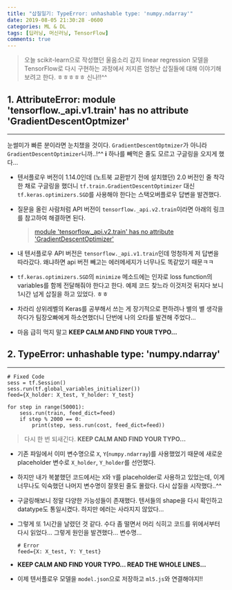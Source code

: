 ```yaml
---
title: "삽질일기: TypeError: unhashable type: 'numpy.ndarray'"
date: 2019-08-05 21:30:28 -0600
categories: ML & DL
tags: [딥러닝, 머신러닝, TensorFlow] 
comments: true
---
```


> 오늘 scikit-learn으로 작성했던 울음소리 감지 linear regression 모델을 TensorFlow로 다시 구현하는 과정에서 저지른 엄청난 삽질들에 대해 이야기해보려고 한다. ㅎㅎㅎㅎㅎ 신나!!^^

## 1. AttributeError: module 'tensorflow._api.v1.train' has no attribute 'GradientDescentOptmizer'
---

눈썰미가 빠른 분이라면 눈치챘을 것이다. `GradientDescentOptmizer`가 아니라 `GradientDescentOptimizer`니까..!^^ **i** 하나를 빼먹은 줄도 모르고 구글링을 오지게 했다...

* 텐서플로우 버전이 1.14.0인데 (노트북 교환받기 전에 설치했던) 2.0 버전인 줄 착각한 채로 구글링을 했더니 `tf.train.GradientDescentOptimizer` 대신 `tf.keras.optimizers.SGD`를 사용해야 한다는 스택오버플로우 답변을 발견했다. 

* 질문을 올린 사람처럼 API 버전이 `tensorflow._api.v2.train`이라면 아래의 링크를 참고하여 해결하면 된다. 
    > [module 'tensorflow._api.v2.train' has no attribute 'GradientDescentOptimizer'](https://stackoverflow.com/questions/55682718/module-tensorflow-api-v2-train-has-no-attribute-gradientdescentoptimizer)

* 내 텐서플로우 API 버전은 `tensorflow._api.v1.train`인데 멍청하게 저 답변을 따라갔다. 왜냐하면 api 버전 빼고는 에러메세지가 너무나도 똑같았기 때문ㅋㅋ

* `tf.keras.optimizers.SGD`의 `minimize` 메소드에는 인자로 loss function의 variables를 함께 전달해줘야 한다고 한다. 예제 코드 찾느라 이것저것 뒤지다 보니 1시간 넘게 삽질을 하고 있었다. ㅎㅎ

* 차라리 상위레벨의 Keras를 공부해서 쓰는 게 장기적으로 편하려나 별의 별 생각을 하다가 팀장오빠에게 하소연했더니 단번에 나의 오타를 발견해 주었다...

* 마음 급히 먹지 말고 **KEEP CALM AND FIND YOUR TYPO...**


## 2. TypeError: unhashable type: 'numpy.ndarray'
--- 

```
# Fixed Code
sess = tf.Session()
sess.run(tf.global_variables_initializer())
feed={X_holder: X_test, Y_holder: Y_test}

for step in range(50001):
    sess.run(train, feed_dict=feed)
    if step % 2000 == 0:
        print(step, sess.run(cost, feed_dict=feed))
```

> 다시 한 번 되새긴다. **KEEP CALM AND FIND YOUR TYPO...**

* 기존 파일에서 이미 변수명으로 `X`, `Y`(`numpy.ndarray`)를 사용했었기 때문에 새로운 placeholder 변수로 `X_holder`, `Y_holder`를 선언했다.

* 하지만 내가 복붙했던 코드에서는 `X`와 `Y`를 placeholder로 사용하고 있었는데, 이게 너무나도 익숙했던 나머지 변수명이 잘못된 줄도 몰랐다. 다시 삽질을 시작했다..^^

* 구글링해보니 정말 다양한 가능성들이 존재했다. 텐서들의 shape을 다시 확인하고 datatype도 통일시켰다. 하지만 에러는 사라지지 않았다...

* 그렇게 또 1시간을 날렸던 것 같다. 수다 좀 떨면서 머리 식히고 코드를 위에서부터 다시 읽었다... 그렇게 원인을 발견했다... 변수명...

    ```
    # Error
    feed={X: X_test, Y: Y_test}
    ```

* **KEEP CALM AND FIND YOUR TYPO... READ THE WHOLE LINES...**

* 이제 텐서플로우 모델을 `model.json`으로 저장하고 `ml5.js`와 연결해야지!!